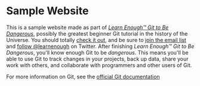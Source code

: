 # Sample Website
This is a sample website made as part of
[*Learn Enough™ Git to Be Dangerous*](http://learnenough.com/git-tutorial),
possibly the greatest beginner Git tutorial in the history of the Universe.
You should totally [check it out](http://learnenough.com/git-tutorial),
and be sure to [join the email list](http://learnenough.com/#email_list) and
[follow @learnenough](http://twitter.com/learnenough) on Twitter.
After finishing *Learn Enough™ Git to Be Dangerous*, you'll know enough Git to be
*dangerous*. This means
you'll be able to use Git to track changes in your projects,
back up data, share your work with others, and collaborate with programmers and
other users of Git.

For more information on Git, see the
[official Git documentation](https://git-scm.com)